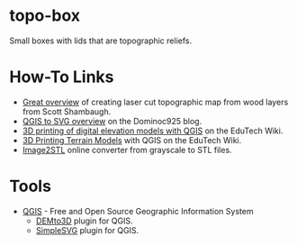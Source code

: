 # topo-box
Small boxes with lids that are topographic reliefs.

# How-To Links
* [Great overview](https://theshamblog.com/making-a-laser-cut-topo-map-the-design-phase/) of creating laser cut topographic map from wood layers from Scott Shambaugh.
* [QGIS to SVG overview](https://dominoc925.blogspot.com/2014/05/qgis-export-layers-to-svg-for.html) on the Dominoc925 blog.
* [3D printing of digital elevation models with QGIS](https://edutechwiki.unige.ch/en/3D_printing_of_digital_elevation_models_with_QGIS) on the EduTech Wiki.
* [3D Printing Terrain Models](https://edutechwiki.unige.ch/en/3D_printing_of_digital_elevation_models_with_QGIS) with QGIS on the EduTech Wiki.
* [Image2STL](https://imagetostl.com/) online converter from grayscale to STL files.

# Tools
* [QGIS](https://www.qgis.org/en/site/) - Free and Open Source Geographic Information System 
  * [DEMto3D](https://plugins.qgis.org/plugins/DEMto3D/) plugin for QGIS.
  * [SimpleSVG](https://plugins.qgis.org/plugins/simplesvg/) plugin for QGIS.
